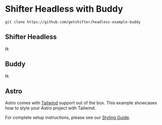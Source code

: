 # Shifter Headless with Buddy

```
git clone https://github.com/getshifter/headless-example-buddy
```

## Shifter Headless
tk

## Buddy
tk

## Astro

Astro comes with [Tailwind](https://tailwindcss.com) support out of the box. This example showcases how to style your Astro project with Tailwind.

For complete setup instructions, please see our [Styling Guide](https://docs.astro.build/guides/styling#-tailwind).
